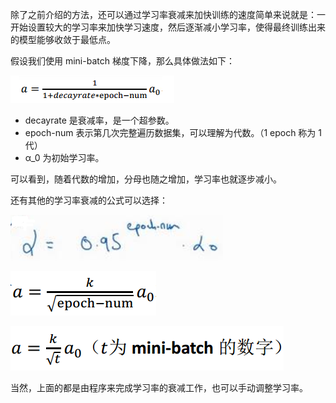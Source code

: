 除了之前介绍的方法，还可以通过学习率衰减来加快训练的速度简单来说就是：一开始设置较大的学习率来加快学习速度，然后逐渐减小学习率，使得最终训练出来的模型能够收敛于最低点。

假设我们使用 mini-batch 梯度下降，那么具体做法如下：

![1548464367964](assets/1548464367964.png)

- decayrate 是衰减率，是一个超参数。
- epoch-num 表示第几次完整遍历数据集，可以理解为代数。（1 epoch 称为 1代）
- α_0 为初始学习率。

可以看到，随着代数的增加，分母也随之增加，学习率也就逐步减小。

还有其他的学习率衰减的公式可以选择：

![1548465507790](assets/1548465507790.png)

![1548465574051](assets/1548465574051.png)

![1548465600030](assets/1548465600030.png)

当然，上面的都是由程序来完成学习率的衰减工作，也可以手动调整学习率。